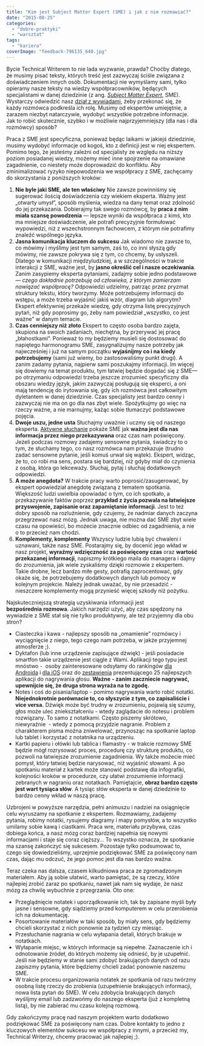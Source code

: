 ```yaml
---
title: "Kim jest Subject Matter Expert (SME) i jak z nim rozmawiać?"
date: "2015-08-25"
categories: 
  - "dobre-praktyki"
  - "warsztat"
tags: 
  - "kariera"
coverImage: "feedback-796135_640.jpg"
---
```


Bycie Technical Writerem to nie lada wyzwanie, prawda? Choćby dlatego, że musimy pisać teksty, których treść jest zazwyczaj ściśle związana z doświadczeniem innych osób. Dokumentacji nie wymyślamy sami, tylko opieramy nasze teksty na wiedzy współpracowników, będących specjalistami w danej dziedzinie (z ang. [_Subject Matter Expert_](https://en.wikipedia.org/wiki/Subject-matter_expert "SME"), SME). Wystarczy odwiedzić nasz [dział z wywiadami](http://techwriter.pl/tag/wywiad/), żeby przekonać się, że każdy rozmówca podkreśla ich rolę. Musimy od ekspertów umiejętnie, a zarazem niezbyt natarczywie, wydobyć wszystkie potrzebne informacje. Jak to robić skutecznie, szybko i w możliwie najprzyjemniejszy (dla nas i dla rozmówcy) sposób?

Praca z SME jest specyficzna, ponieważ będąc laikami w jakiejś dziedzinie, musimy wydobyć informacje od kogoś, kto z definicji jest w niej ekspertem.  Pomimo tego, że jesteśmy zależni od specjalisty ze względu na niższy poziom posiadanej wiedzy, możemy mieć inne spojrzenie na omawiane zagadnienie, co niestety może doprowadzić do konfliktu. Aby zminimalizować ryzyko niepowodzenia we współpracy z SME, zachęcamy do skorzystania z poniższych kroków:

1. **Nie byle jaki SME, ale ten właściwy** Nie zawsze powinniśmy się sugerować ilością doświadczenia czy wiekiem eksperta. Ważny jest „otwarty umysł”, sposób myślenia, wiedza na dany temat oraz zdolność do jej przekazania. Dobierajmy tak swego rozmówcę, by **praca z nim miała szansę powodzenia** — lepsze wyniki da współpraca z kimś, kto ma mniejsze doświadczenie, ale potrafi precyzyjnie formułować wypowiedzi, niż z wszechstronnym fachowcem, z którym nie potrafimy znaleźć wspólnego języka.
2. **Jasna komunikacja kluczem do sukcesu** Jak wiadomo nie zawsze to, co mówimy i myślimy jest tym samym, zaś to, co inni słyszą gdy mówimy, nie zawsze pokrywa się z tym, co chcemy, by usłyszeli. Dlatego w komunikacji międzyludzkiej, a w szczególności w trakcie interakcji z SME, ważne jest, by **jasno określić cel i nasze oczekiwania**. Zanim zasypiemy eksperta pytaniami, zadajmy sobie jedno podstawowe — _czego_ _dokładnie potrzebuję od człowieka, z którym zamierzam nawiązać współpracę?_ Odpowiedzi udzielmy, patrząc przez pryzmat struktury tekstu, który tworzymy. Może potrzebujemy informacji do wstępu, a może trzeba wyjaśnić jakiś wzór, diagram lub algorytm? Ekspert efektywniej przekaże wiedzę, gdy otrzyma listę precyzyjnych pytań, niż gdy poprosimy go, żeby nam powiedział „wszystko, co jest ważne" w danym temacie.
3. ****Czas cenniejszy niż złoto**** Ekspert to często osoba bardzo zajęta, skupiona na swoich zadaniach, niechętna, by przerywać jej pracę „błahostkami”. Ponieważ to my będziemy musieli się dostosować do napiętego harmonogramu SME, zasygnalizujmy nasze potrzeby jak najwcześniej i już na samym początku **wyjaśnijmy co i na kiedy potrzebujemy** (sami już wiemy, bo zastosowaliśmy punkt drugi). A zanim zadamy pytania, najpierw sami poszukajmy informacji. Im więcej się dowiemy na temat produktu, tym łatwiej będzie dogadać się z SME—po otrzymaniu odpowiedzi trzeba jeszcze zrozumieć specyficzny dla obszaru wiedzy język, jakim zazwyczaj posługują się eksperci, a oni mają tendencję do irytowania się, gdy ich rozmówca jest całkowitym dyletantem w danej dziedzinie. Czas specjalisty jest bardzo cenny i zazwyczaj nie ma on go dla nas zbyt wiele. Spożytkujmy go więc na rzeczy ważne, a nie marnujmy, każąc sobie tłumaczyć podstawowe pojęcia.
4. ****Dwoje uszu, jedne usta**** Słuchajmy uważnie i uczmy się od naszego eksperta. [Aktywne słuchanie](http://edukacja-medialna.wyklady.org/wyklad/458_aktywne-sluchanie.html "Aktywne słuchanie") pokaże SME jak **ważna jest dla nas informacja przez niego przekazywana** oraz czas nam poświęcony. Jeżeli podczas rozmowy zadajemy sensowne pytania, świadczy to o tym, że słuchamy tego, co nasz rozmówca nam przekazuje (trudno zadać sensowne pytanie, jeśli komuś urwał się wątek). Ekspert, widząc, że to, co robi ma sens, postara się bardziej, niż gdyby miał do czynienia z osobą, która go lekceważy. Słuchaj, pytaj i słuchaj dodatkowych odpowiedzi.
5. ****A może anegdota?**** W trakcie pracy warto poprosić/zasugerować, by ekspert opowiedział anegdotę związaną z tematem spotkania. Większość ludzi uwielbia opowiadać o tym, co ich spotkało, a przekazywanie faktów poprzez **przykład z życia pozwala na łatwiejsze przyswojenie, zapisanie oraz zapamiętanie informacji**. Jest to też dobry sposób na rozluźnienie, gdy czujemy, że nadmiar danych zaczyna przegrzewać nasz mózg. Jednak uwaga, nie można dać SME zbyt wiele czasu na opowieści, bo możecie znacznie odbiec od zagadnienia, a nie o to przecież nam chodzi.
6. ****Komplementy, komplementy**** Wszyscy ludzie lubią być chwaleni i uznawani, także nasz SME. Postarajmy się, by docenić jego wkład w nasz projekt, **wyraźmy wdzięczność za poświęcony czas** oraz **wartość przekazanej informacji**, napiszmy krótkiego maila do managera i dajmy do zrozumienia, jak wiele zyskaliśmy dzięki rozmowie z ekspertem. Takie drobne, lecz bardzo miłe gesty, potrafią zaprocentować, gdy okaże się, że potrzebujemy dodatkowych danych lub pomocy w kolejnym projekcie. Należy jednak uważać, by nie przesadzić - nieszczere komplementy mogą przynieść więcej szkody niż pożytku.

Najskuteczniejszą strategią uzyskiwania informacji jest **bezpośrednia** **rozmowa**. Jakich narzędzi użyć, aby czas spędzony na wywiadzie z SME stał się nie tylko produktywny, ale też przyjemny dla obu stron?

- Ciasteczka i kawa - najlepszy sposób na „omamienie” rozmówcy i wyciągnięcie z niego, tego czego nam potrzeba, w jakże przyjemnej atmosferze ;).
- Dyktafon (lub inne urządzenie zapisujące dźwięk) - jeśli posiadacie smartfon takie urządzenie jest ciągle z Wami. Aplikacji tego typu jest mnóstwo -  osoby zainteresowane odsyłamy do rankingów [dla Androida](http://www.androidauthority.com/best-voice-recorder-apps-for-android-615332/ "Android") i [dla iOS](http://www.iphoneness.com/iphone-apps/best-voice-recorder-iphone-apps/ "iOS") oraz do [zestawienia](https://www.musicinstrumentscenter.com/best-voice-recorder-app/) prezentującego 25 najlepszych aplikacji do nagrywania głosu. **Ważne** **- zanim zaczniecie nagrywać, upewnijcie się, że druga strona wyraża na to zgodę.**
- Notes i coś do pisania/laptop - pomimo nagrywania warto robić notatki. **Niejednokrotnie porównacie to, co słyszycie z tym, co zapisaliście i vice versa.** Dźwięk może być trudny w zrozumieniu, pojawią się szumy, głos może ulec zniekształceniu - wtedy zaglądacie do notesu i problem rozwiązany. To samo z notatkami. Często piszemy skrótowo, niewyraźnie  - wtedy z pomocą przyjdzie nagranie. Problem z charakterem pisma można zniwelować, przynosząc na spotkanie laptop lub tablet i korzystać z notatnika na urządzeniu.
- Kartki papieru i ołówki lub tablica i flamastry - w trakcie rozmowy SME będzie mógł rozrysować proces, procedurę czy strukturę produktu, co pozwoli na łatwiejsze zrozumienie zagadnienia. Wy także możecie mieć pomysł, który łatwiej będzie narysować, niż wyjaśnić słowami. A po spotkaniu materiał z kartek może stanowić podstawę dla infografiki, kolejności kroków w procedurze, czy ułatwi zrozumienie informacji zebranych w nagraniu oraz notatkach. Pamiętajcie, **obraz bardzo często jest wart tysiąca słów**. A tysiąc słów eksperta w danej dziedzinie to bardzo cenny wkład w naszą pracę.

Uzbrojeni w powyższe narzędzia, pełni animuszu i nadziei na osiągnięcie celu wyruszamy na spotkanie z ekspertem. Rozmawiamy, zadajemy pytania, robimy notatki, rysujemy diagramy i mapy pomysłów, a to wszystko umilamy sobie kawą i ciastkami. Praca wre, materiału przybywa, czas dobiega końca, a nasz mózg coraz bardziej napełnia się nowymi informacjami i staje się coraz cięższy… To wszystko oznacza, że spotkanie ma szansę zakończyć się sukcesem. Pozostaje tylko podsumować to, czego się dowiedzieliśmy, uprzejmie podziękować SME za poświęcony nam czas, dając mu odczuć, że jego pomoc jest dla nas bardzo ważna.

Teraz czeka nas dalsza, czasem kilkudniowa praca ze zgromadzonym materiałem. Aby ją sobie ułatwić, warto pamiętać, że są rzeczy, które najlepiej zrobić zaraz po spotkaniu, nawet jak nam się wydaje, że nasz mózg za chwilę wybuchnie z przegrzania. Oto one:

- Przeglądnięcie notatek i uporządkowanie ich, tak by zapisane myśli były jasne i sensowne, gdy siądziemy przed komputerem w celu przerobienia ich na dokumentację.
- Posortowanie materiałów w taki sposób, by miały sens, gdy będziemy chcieli skorzystać z nich ponownie za tydzień czy miesiąc.
- Przesłuchanie nagrania w celu wyłapania detali, których brakuje w notatkach.
- Wyłapanie miejsc, w których informacje są niepełne. Zaznaczenie ich i odnotowanie źródeł, do których możemy się odnieść, by je uzupełnić. Jeśli nie będziemy w stanie sami zdobyć brakujących danych od razu zapiszmy pytania, które będziemy chcieli zadać ponownie naszemu SME.
- W trakcie procesu organizowania notatek ze spotkania od razu twórzmy osobną listę rzeczy do zrobienia (uzupełnienie brakujących informacji, nowa lista pytań do SME). W celu zdobycia brakujących danych wyślijmy email lub zadzwońmy do naszego eksperta (już z kompletną listą), by nie zabierać mu czasu kolejną rozmową.

Gdy zakończymy pracę nad naszym projektem warto dodatkowo podziękować SME za poświęcony nam czas. Dobre kontakty to jedno z kluczowych elementów sukcesu we współpracy z innymi, a przecież my, Technical Writerzy, chcemy pracować jak najlepiej ;).

